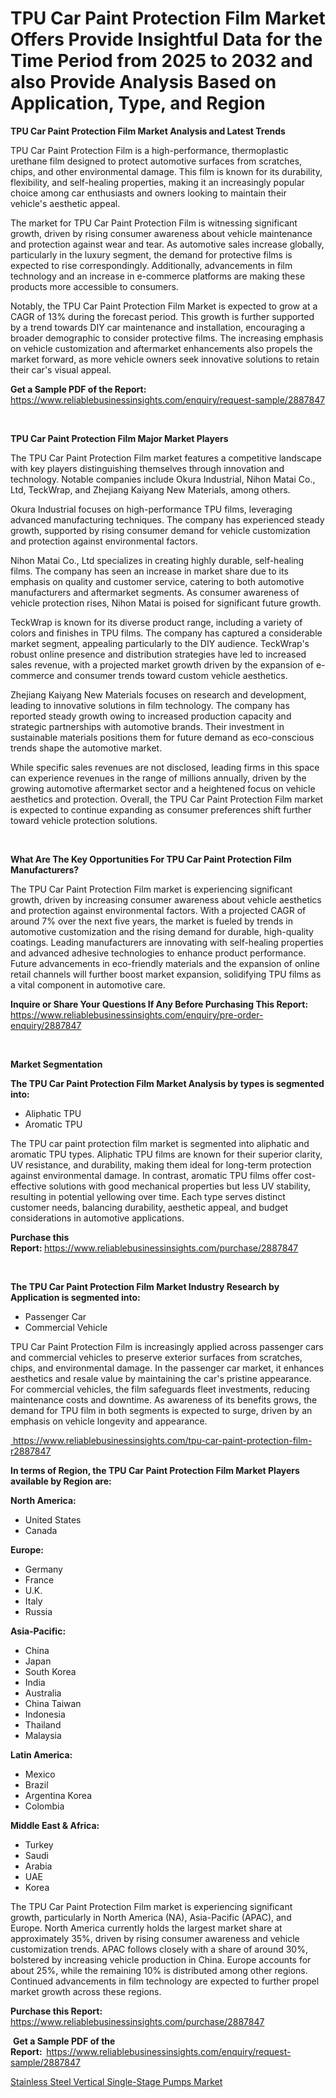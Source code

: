 <p><h1>TPU Car Paint Protection Film Market Offers Provide Insightful Data for the Time Period from 2025 to 2032 and also Provide Analysis Based on Application, Type, and Region</h1></p><p><strong>TPU Car Paint Protection Film Market Analysis and Latest Trends</strong></p>
<p><p>TPU Car Paint Protection Film is a high-performance, thermoplastic urethane film designed to protect automotive surfaces from scratches, chips, and other environmental damage. This film is known for its durability, flexibility, and self-healing properties, making it an increasingly popular choice among car enthusiasts and owners looking to maintain their vehicle's aesthetic appeal. </p><p>The market for TPU Car Paint Protection Film is witnessing significant growth, driven by rising consumer awareness about vehicle maintenance and protection against wear and tear. As automotive sales increase globally, particularly in the luxury segment, the demand for protective films is expected to rise correspondingly. Additionally, advancements in film technology and an increase in e-commerce platforms are making these products more accessible to consumers. </p><p>Notably, the TPU Car Paint Protection Film Market is expected to grow at a CAGR of 13% during the forecast period. This growth is further supported by a trend towards DIY car maintenance and installation, encouraging a broader demographic to consider protective films. The increasing emphasis on vehicle customization and aftermarket enhancements also propels the market forward, as more vehicle owners seek innovative solutions to retain their car's visual appeal.</p></p>
<p><strong>Get a Sample PDF of the Report:&nbsp;</strong> <a href="https://www.reliablebusinessinsights.com/enquiry/request-sample/2887847?utm_campaign=3133&utm_medium=2&utm_source=Github&utm_content=ia&utm_term=14032025&utm_id=tpu-car-paint-protection-film">https://www.reliablebusinessinsights.com/enquiry/request-sample/2887847</a></p>
<p>&nbsp;</p>
<p><strong>TPU Car Paint Protection Film Major Market Players</strong></p>
<p><p>The TPU Car Paint Protection Film market features a competitive landscape with key players distinguishing themselves through innovation and technology. Notable companies include Okura Industrial, Nihon Matai Co., Ltd, TeckWrap, and Zhejiang Kaiyang New Materials, among others.</p><p>Okura Industrial focuses on high-performance TPU films, leveraging advanced manufacturing techniques. The company has experienced steady growth, supported by rising consumer demand for vehicle customization and protection against environmental factors.</p><p>Nihon Matai Co., Ltd specializes in creating highly durable, self-healing films. The company has seen an increase in market share due to its emphasis on quality and customer service, catering to both automotive manufacturers and aftermarket segments. As consumer awareness of vehicle protection rises, Nihon Matai is poised for significant future growth.</p><p>TeckWrap is known for its diverse product range, including a variety of colors and finishes in TPU films. The company has captured a considerable market segment, appealing particularly to the DIY audience. TeckWrap's robust online presence and distribution strategies have led to increased sales revenue, with a projected market growth driven by the expansion of e-commerce and consumer trends toward custom vehicle aesthetics.</p><p>Zhejiang Kaiyang New Materials focuses on research and development, leading to innovative solutions in film technology. The company has reported steady growth owing to increased production capacity and strategic partnerships with automotive brands. Their investment in sustainable materials positions them for future demand as eco-conscious trends shape the automotive market.</p><p>While specific sales revenues are not disclosed, leading firms in this space can experience revenues in the range of millions annually, driven by the growing automotive aftermarket sector and a heightened focus on vehicle aesthetics and protection. Overall, the TPU Car Paint Protection Film market is expected to continue expanding as consumer preferences shift further toward vehicle protection solutions.</p></p>
<p>&nbsp;</p>
<p><strong>What Are The Key Opportunities For TPU Car Paint Protection Film Manufacturers?</strong></p>
<p><p>The TPU Car Paint Protection Film market is experiencing significant growth, driven by increasing consumer awareness about vehicle aesthetics and protection against environmental factors. With a projected CAGR of around 7% over the next five years, the market is fueled by trends in automotive customization and the rising demand for durable, high-quality coatings. Leading manufacturers are innovating with self-healing properties and advanced adhesive technologies to enhance product performance. Future advancements in eco-friendly materials and the expansion of online retail channels will further boost market expansion, solidifying TPU films as a vital component in automotive care.</p></p>
<p><strong>Inquire or Share Your Questions If Any Before Purchasing This Report:</strong> <a href="https://www.reliablebusinessinsights.com/enquiry/pre-order-enquiry/2887847?utm_campaign=3133&utm_medium=2&utm_source=Github&utm_content=ia&utm_term=14032025&utm_id=tpu-car-paint-protection-film">https://www.reliablebusinessinsights.com/enquiry/pre-order-enquiry/2887847</a></p>
<p>&nbsp;</p>
<p><strong>Market Segmentation</strong></p>
<p><strong>The TPU Car Paint Protection Film Market Analysis by types is segmented into:</strong></p>
<p><ul><li>Aliphatic TPU</li><li>Aromatic TPU</li></ul></p>
<p><p>The TPU car paint protection film market is segmented into aliphatic and aromatic TPU types. Aliphatic TPU films are known for their superior clarity, UV resistance, and durability, making them ideal for long-term protection against environmental damage. In contrast, aromatic TPU films offer cost-effective solutions with good mechanical properties but less UV stability, resulting in potential yellowing over time. Each type serves distinct customer needs, balancing durability, aesthetic appeal, and budget considerations in automotive applications.</p></p>
<p><strong>Purchase this Report:&nbsp;</strong><a href="https://www.reliablebusinessinsights.com/purchase/2887847?utm_campaign=3133&utm_medium=2&utm_source=Github&utm_content=ia&utm_term=14032025&utm_id=tpu-car-paint-protection-film">https://www.reliablebusinessinsights.com/purchase/2887847</a></p>
<p>&nbsp;</p>
<p><strong>The TPU Car Paint Protection Film Market Industry Research by Application is segmented into:</strong></p>
<p><ul><li>Passenger Car</li><li>Commercial Vehicle</li></ul></p>
<p><p>TPU Car Paint Protection Film is increasingly applied across passenger cars and commercial vehicles to preserve exterior surfaces from scratches, chips, and environmental damage. In the passenger car market, it enhances aesthetics and resale value by maintaining the car's pristine appearance. For commercial vehicles, the film safeguards fleet investments, reducing maintenance costs and downtime. As awareness of its benefits grows, the demand for TPU film in both segments is expected to surge, driven by an emphasis on vehicle longevity and appearance.</p></p>
<p><a href="https://www.reliablebusinessinsights.com/tpu-car-paint-protection-film-r2887847?utm_campaign=3133&utm_medium=2&utm_source=Github&utm_content=ia&utm_term=14032025&utm_id=tpu-car-paint-protection-film">&nbsp;https://www.reliablebusinessinsights.com/tpu-car-paint-protection-film-r2887847</a></p>
<p><strong>In terms of Region, the TPU Car Paint Protection Film Market Players available by Region are:</strong></p>
<p>
    <p> <strong> North America: </strong>
        <ul>
            <li>United States</li>
            <li>Canada</li>
        </ul>
        </p> 
    <p> <strong> Europe: </strong>
        <ul>
            <li>Germany</li>
            <li>France</li>
            <li>U.K.</li>
            <li>Italy</li>
            <li>Russia</li>
        </ul>
        </p> 
    <p> <strong> Asia-Pacific: </strong>
        <ul>
            <li>China</li>
            <li>Japan</li>
            <li>South Korea</li>
            <li>India</li>
            <li>Australia</li>
            <li>China Taiwan</li>
            <li>Indonesia</li>
            <li>Thailand</li>
            <li>Malaysia</li>
        </ul>
        </p> 
    <p> <strong> Latin America: </strong>
        <ul>
            <li>Mexico</li>
            <li>Brazil</li>
            <li>Argentina Korea</li>
            <li>Colombia</li>
        </ul>
        </p> 
    <p> <strong> Middle East & Africa: </strong>
        <ul>
            <li>Turkey</li>
            <li>Saudi</li>
            <li>Arabia</li>
            <li>UAE</li>
            <li>Korea</li>
        </ul>
    </p>
    </p>
<p><p>The TPU Car Paint Protection Film market is experiencing significant growth, particularly in North America (NA), Asia-Pacific (APAC), and Europe. North America currently holds the largest market share at approximately 35%, driven by rising consumer awareness and vehicle customization trends. APAC follows closely with a share of around 30%, bolstered by increasing vehicle production in China. Europe accounts for about 25%, while the remaining 10% is distributed among other regions. Continued advancements in film technology are expected to further propel market growth across these regions.</p></p>
<p><strong>Purchase this Report: </strong><a href="https://www.reliablebusinessinsights.com/purchase/2887847?utm_campaign=3133&utm_medium=2&utm_source=Github&utm_content=ia&utm_term=14032025&utm_id=tpu-car-paint-protection-film">https://www.reliablebusinessinsights.com/purchase/2887847</a></p>
<p>&nbsp;<strong>Get a Sample PDF of the Report:&nbsp;&nbsp;</strong><a href="https://www.reliablebusinessinsights.com/enquiry/request-sample/2887847?utm_campaign=3133&utm_medium=2&utm_source=Github&utm_content=ia&utm_term=14032025&utm_id=tpu-car-paint-protection-film">https://www.reliablebusinessinsights.com/enquiry/request-sample/2887847</a></p>
<p><strong></strong></p>
<p><p><a href="https://github.com/usraceby/Market-Research-Report-List-1/blob/main/stainless-steel-vertical-single-stage-pumps-market.md?utm_campaign=3133&utm_medium=2&utm_source=Github&utm_content=ia&utm_term=14032025&utm_id=tpu-car-paint-protection-film">Stainless Steel Vertical Single-Stage Pumps Market</a></p></p>